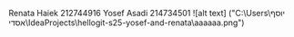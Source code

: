 Renata Haiek  212744916
Yosef Asadi  214734501
![alt text] ("C:\Users\יוסף אסדי\IdeaProjects\hellogit-s25-yosef-and-renata\aaaaaa.png")
